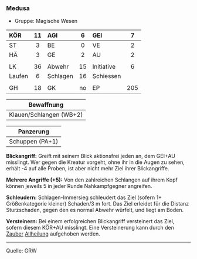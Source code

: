 ### Medusa

- Gruppe: Magische Wesen

| KÖR    | 11  | AGI      |  6  | GEI        |  7  |
| :----- | :-: | :------- | :-: | :--------- | :-: |
| ST     |  3  | BE       |  0  | VE         |  2  |
| HÄ     |  3  | GE       |  2  | AU         |  2  |
|        |     |          |     |            |     |
| LK     | 36  | Abwehr   | 15  | Initiative |  6  |
| Laufen |  6  | Schlagen | 16  | Schiessen  |     |
|        |     |          |     |            |     |
| GH     | 18  | GK       | no  | EP         | 205 |

|       Bewaffnung        |
| :---------------------: |
| Klauen/Schlangen (WB+2) |

|    Panzerung    |
| :-------------: |
| Schuppen (PA+1) |

**Blickangriff:** Greift mit seinem Blick aktionsfrei jeden an, dem GEI+AU misslingt. Wer gegen die Kreatur vorgeht, ohne ihr in die Augen zu sehen, erhält -4 auf alle Proben, ist aber nicht mehr Ziel ihrer Blickangriffe.

**Mehrere Angriffe (+5):** Von den zahlreichen Schlangen auf ihrem Kopf können jeweils 5 in jeder Runde Nahkampfgegner angreifen.

**Schleudern:** Schlagen-Immersieg schleudert das Ziel (sofern 1+ Größenkategorie kleiner) Schaden/3 m fort. Das Ziel erleidet für die Distanz Sturzschaden, gegen den es normal Abwehr würfelt, und liegt am Boden.

**Versteinern:** Bei einem erfolgreichen Blickangriff versteinert das Ziel, sofern diesem KÖR+AU misslingt. Eine Versteinerung kann durch den [Zauber](../../fanwerk/zauber/zauber.md) [Allheilung](../../grw/zauber/allheilung.md) aufgehoben werden.

---

Quelle: GRW
